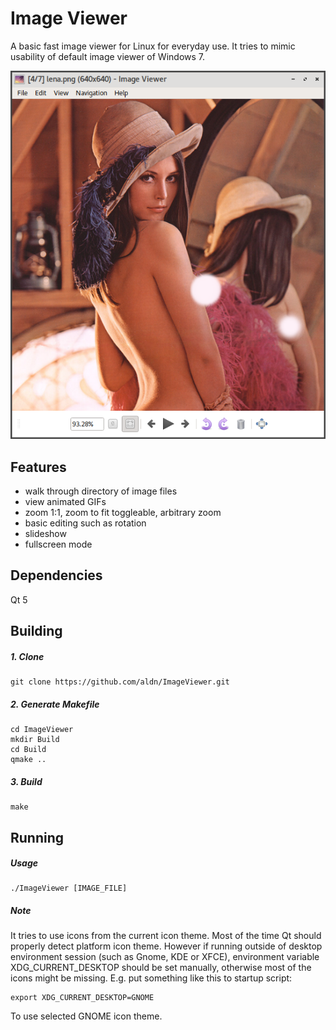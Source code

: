# Image Viewer
A basic fast image viewer for Linux for everyday use.
It tries to mimic usability of default image viewer of Windows 7.
 
![application screenshot](https://github.com/aldn/ImageViewer/raw/master/Doc/app_screenshot.png "Application Screenshot")

## Features
* walk through directory of image files
* view animated GIFs
* zoom 1:1, zoom to fit toggleable, arbitrary zoom
* basic editing such as rotation
* slideshow
* fullscreen mode


## Dependencies
Qt 5

## Building
##### 1. Clone
```shell
git clone https://github.com/aldn/ImageViewer.git
```
##### 2. Generate Makefile
```shell
cd ImageViewer
mkdir Build
cd Build
qmake ..
```
##### 3. Build
```shell
make
```

## Running
##### Usage
```shell
./ImageViewer [IMAGE_FILE]
```

##### Note

It tries to use icons from the current icon theme. Most of the time Qt should properly detect platform icon theme. However if running outside of desktop environment session (such as Gnome, KDE or XFCE), environment variable XDG_CURRENT_DESKTOP should be set manually, otherwise most of the icons might be missing.
E.g. put something like this to startup script:
```shell
export XDG_CURRENT_DESKTOP=GNOME
```
To use selected GNOME icon theme.
